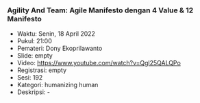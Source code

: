 ### Agility And Team: Agile Manifesto dengan 4 Value & 12 Manifesto

- Waktu: Senin, 18 April 2022
- Pukul: 21:00
- Pemateri: Dony Ekoprilawanto
- Slide: empty
- Video: https://www.youtube.com/watch?v=Qgl25QALQPo
- Registrasi: empty
- Sesi: 192
- Kategori: humanizing human
- Deskripsi: -
